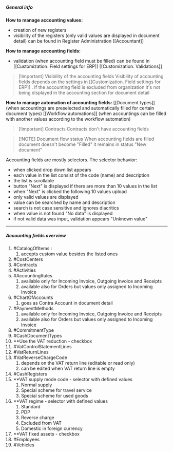 
##### General info

**How to manage accounting values:**
* creation of new registers
* visibility of the registers (only valid values are displayed in document detail)
can be found in Register Administration [[Accountant]]

**How to manage accounting fields:**
* validation (when accounting field must be filled)
can be found in [[Customization. Field settings for ERP]]
[[Customization. Validations]]

> [!important] Visibility of the accounting fields
> Visibility of accounting fields depends on the settings in [[Customization. Field settings for ERP]] . If the accounting field is excluded from organization it's not being displayed in the accounting section for document detail

**How to manage automation of accounting fields:**
[[Document types]] (when accountings are preselected and automatically filled for certain document types)
[[Workflow automations]] (when accountings can be filled with another values according to the workflow automation)


> [!important] Contracts
> Contracts don't have accounting fields


> [!NOTE] Document flow status
> When accounting fields are filled document doesn't become "Filled" it remains in status "New document"

Accounting fields are mostly selectors. The selector behavior:
* when clicked drop down list appears
* each value in the list consist of the code (name) and description
* the list is scrollable
* button "Next" is displayed if there are more than 10 values in the list
* when "Next" is clicked the following 10 values upload
* only valid values are displayed
* value can be searched by name and description
* search is not case sensitive and ignores diacritics
* when value is not found "No data" is displayed
* if not valid data was input, validation appears "Unknown value"

---

##### Accounting fields overview

1. #CatalogOfItems  : 
	1. accepts custom value besides the listed ones
2. #CostCenters 
3. #Contracts 
4. #Activities 
5. #AccountingRules 
	1. available only for Incoming Invoice, Outgoing Invoice and Receipts 
	2. available also for Orders but values only assigned to Incoming Invoice
6. #ChartOfAccounts 
	1. goes as Contra Account in document detail
7. #PaymentMethods 
	1. available only for Incoming Invoice, Outgoing Invoice and Receipts 
	2. available also for Orders but values only assigned to Incoming Invoice
8. #CommitmentType 
9. #CashDocumentTypes 
10. **Use the VAT reduction - checkbox
11. #VatControlStatementLines 
12. #VatReturnLines 
13. #VatReverseChargeCode 
	1. depends on the VAT return line (editable or read only)
	2. can be edited when VAT return line is empty
14. #CashRegisters 
15. **VAT supply mode code - selector with defined values
	1. Normal supply
	2. Special scheme for travel service
	3. Special scheme for used goods
16. **VAT regime - selector with defined values
	1. Standard
	2. PDP
	3. Reverse charge
	4. Excluded from VAT
	5. Domestic in foreign currency
17. **VAT fixed assets - checkbox
18. #Employees 
19. #Vehicles 

